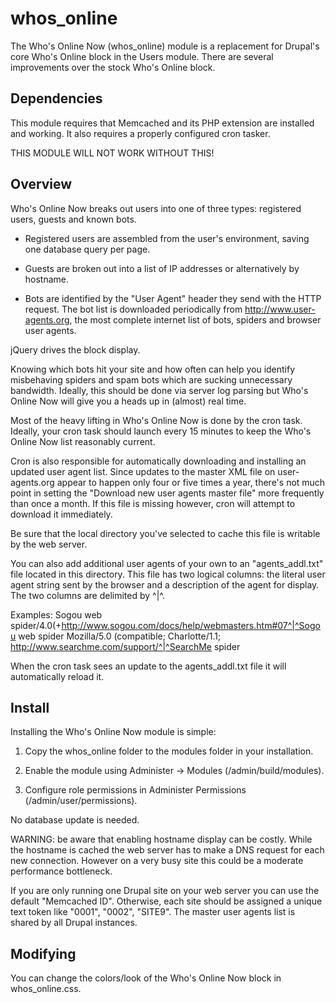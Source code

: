 # whos_online

The Who's Online Now (whos_online) module is a replacement for Drupal's core
Who's Online block in the Users module.  There are several improvements over
the stock Who's Online block.


Dependencies
------------
This module requires that Memcached and its PHP extension are installed and
working. It also requires a properly configured cron tasker.

THIS MODULE WILL NOT WORK WITHOUT THIS!

Overview
--------
Who's Online Now breaks out users into one of three types: registered users,
guests and known bots.

* Registered users are assembled from the user's environment, saving one
database query per page.

* Guests are broken out into a list of IP addresses or alternatively by hostname.

* Bots are identified by the "User Agent" header they send with the HTTP request.
The bot list is downloaded periodically from http://www.user-agents.org, the
most complete internet list of bots, spiders and browser user agents.

jQuery drives the block display.

Knowing which bots hit your site and how often can help you identify misbehaving
spiders and spam bots which are sucking unnecessary bandwidth.  Ideally, this
should be done via server log parsing but Who's Online Now will give you a heads
up in (almost) real time.

Most of the heavy lifting in Who's Online Now is done by the cron task.  Ideally,
your cron task should launch every 15 minutes to keep the Who's Online Now list
reasonably current.

Cron is also responsible for automatically downloading and installing an updated
user agent list.  Since updates to the master XML file on user-agents.org appear
to happen only four or five times a year, there's not much point in setting the
"Download new user agents master file" more frequently than once a month.  If
this file is missing however, cron will attempt to download it immediately.

Be sure that the local directory you've selected to cache this file is writable
by the web server.

You can also add additional user agents of your own to an "agents_addl.txt" file
located in this directory.  This file has two logical columns: the literal user
agent string sent by the browser and a description of the agent for display.  The
two columns are delimited by ^|^.

Examples:
Sogou web spider/4.0(+http://www.sogou.com/docs/help/webmasters.htm#07^|^Sogou web spider
Mozilla/5.0 (compatible; Charlotte/1.1; http://www.searchme.com/support/^|^SearchMe spider

When the cron task sees an update to the agents_addl.txt file it will automatically
reload it.


Install
-------
Installing the Who's Online Now module is simple:

1) Copy the whos_online folder to the modules folder in your installation.

2) Enable the module using Administer -> Modules (/admin/build/modules).

3) Configure role permissions in Administer Permissions (/admin/user/permissions).

No database update is needed.

WARNING: be aware that enabling hostname display can be costly. While the hostname
is cached the web server has to make a DNS request for each new connection. However
on a very busy site this could be a moderate performance bottleneck.

If you are only running one Drupal site on your web server you can use the
default "Memcached ID".  Otherwise, each site should be assigned a unique
text token like "0001", "0002", "SITE9".  The master user agents list is
shared by all Drupal instances.


Modifying
---------
You can change the colors/look of the Who's Online Now block in whos_online.css.

